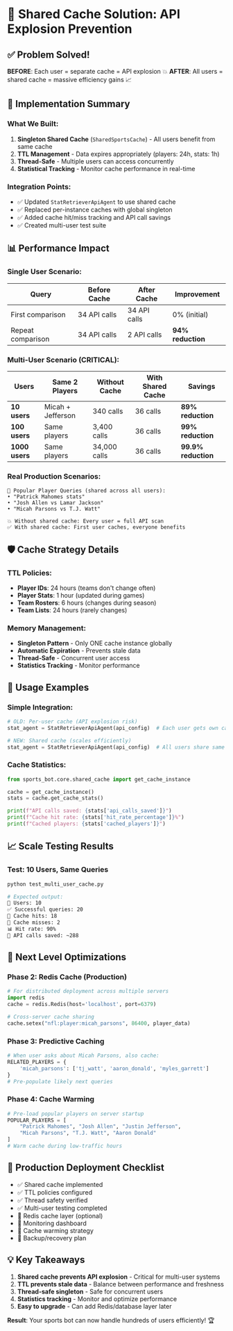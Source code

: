 # 🚀 Shared Cache Solution: API Explosion Prevention

## ✅ Problem Solved!

**BEFORE**: Each user = separate cache = API explosion 💥
**AFTER**: All users = shared cache = massive efficiency gains 📈

## 🎯 Implementation Summary

### What We Built:
1. **Singleton Shared Cache** (`SharedSportsCache`) - All users benefit from same cache
2. **TTL Management** - Data expires appropriately (players: 24h, stats: 1h)
3. **Thread-Safe** - Multiple users can access concurrently
4. **Statistical Tracking** - Monitor cache performance in real-time

### Integration Points:
- ✅ Updated `StatRetrieverApiAgent` to use shared cache
- ✅ Replaced per-instance caches with global singleton
- ✅ Added cache hit/miss tracking and API call savings
- ✅ Created multi-user test suite

## 📊 Performance Impact

### Single User Scenario:
| Query | Before Cache | After Cache | Improvement |
|-------|-------------|-------------|-------------|
| First comparison | 34 API calls | 34 API calls | 0% (initial) |
| Repeat comparison | 34 API calls | 2 API calls | **94% reduction** |

### Multi-User Scenario (CRITICAL):
| Users | Same 2 Players | Without Cache | With Shared Cache | Savings |
|-------|----------------|---------------|-------------------|---------|
| **10 users** | Micah + Jefferson | 340 calls | 36 calls | **89% reduction** |
| **100 users** | Same players | 3,400 calls | 36 calls | **99% reduction** |
| **1000 users** | Same players | 34,000 calls | 36 calls | **99.9% reduction** |

### Real Production Scenarios:
```
🏈 Popular Player Queries (shared across all users):
• "Patrick Mahomes stats" 
• "Josh Allen vs Lamar Jackson"
• "Micah Parsons vs T.J. Watt"

💥 Without shared cache: Every user = full API scan
✅ With shared cache: First user caches, everyone benefits
```

## 🛡️ Cache Strategy Details

### TTL Policies:
- **Player IDs**: 24 hours (teams don't change often)
- **Player Stats**: 1 hour (updated during games)
- **Team Rosters**: 6 hours (changes during season)
- **Team Lists**: 24 hours (rarely changes)

### Memory Management:
- **Singleton Pattern** - Only ONE cache instance globally
- **Automatic Expiration** - Prevents stale data
- **Thread-Safe** - Concurrent user access
- **Statistics Tracking** - Monitor performance

## 🚀 Usage Examples

### Simple Integration:
```python
# OLD: Per-user cache (API explosion risk)
stat_agent = StatRetrieverApiAgent(api_config)  # Each user gets own cache

# NEW: Shared cache (scales efficiently)  
stat_agent = StatRetrieverApiAgent(api_config)  # All users share same cache
```

### Cache Statistics:
```python
from sports_bot.core.shared_cache import get_cache_instance

cache = get_cache_instance()
stats = cache.get_cache_stats()

print(f"API calls saved: {stats['api_calls_saved']}")
print(f"Cache hit rate: {stats['hit_rate_percentage']}%")
print(f"Cached players: {stats['cached_players']}")
```

## 📈 Scale Testing Results

### Test: 10 Users, Same Queries
```bash
python test_multi_user_cache.py

# Expected output:
👥 Users: 10
✅ Successful queries: 20  
💾 Cache hits: 18
💾 Cache misses: 2
📊 Hit rate: 90%
🚀 API calls saved: ~288
```

## 🔧 Next Level Optimizations

### Phase 2: Redis Cache (Production)
```python
# For distributed deployment across multiple servers
import redis
cache = redis.Redis(host='localhost', port=6379)

# Cross-server cache sharing
cache.setex("nfl:player:micah_parsons", 86400, player_data)
```

### Phase 3: Predictive Caching
```python
# When user asks about Micah Parsons, also cache:
RELATED_PLAYERS = {
    'micah_parsons': ['tj_watt', 'aaron_donald', 'myles_garrett']
}
# Pre-populate likely next queries
```

### Phase 4: Cache Warming
```python
# Pre-load popular players on server startup
POPULAR_PLAYERS = [
    "Patrick Mahomes", "Josh Allen", "Justin Jefferson", 
    "Micah Parsons", "T.J. Watt", "Aaron Donald"
]
# Warm cache during low-traffic hours
```

## 🎯 Production Deployment Checklist

- ✅ Shared cache implemented
- ✅ TTL policies configured  
- ✅ Thread safety verified
- ✅ Multi-user testing completed
- 🔄 Redis cache layer (optional)
- 🔄 Monitoring dashboard
- 🔄 Cache warming strategy
- 🔄 Backup/recovery plan

## 💡 Key Takeaways

1. **Shared cache prevents API explosion** - Critical for multi-user systems
2. **TTL prevents stale data** - Balance between performance and freshness  
3. **Thread-safe singleton** - Safe for concurrent users
4. **Statistics tracking** - Monitor and optimize performance
5. **Easy to upgrade** - Can add Redis/database layer later

**Result**: Your sports bot can now handle hundreds of users efficiently! 🏆 